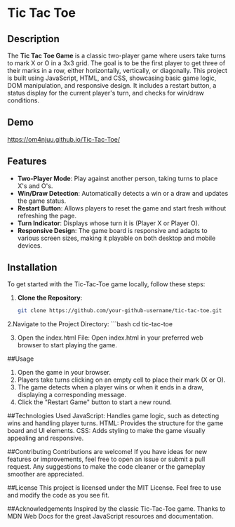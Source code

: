 # Tic Tac Toe

## Description

The **Tic Tac Toe Game** is a classic two-player game where users take turns to mark X or O in a 3x3 grid. The goal is to be the first player to get three of their marks in a row, either horizontally, vertically, or diagonally. This project is built using JavaScript, HTML, and CSS, showcasing basic game logic, DOM manipulation, and responsive design. It includes a restart button, a status display for the current player's turn, and checks for win/draw conditions.

## Demo
https://om4njuu.github.io/Tic-Tac-Toe/

## Features

- **Two-Player Mode**: Play against another person, taking turns to place X's and O's.
- **Win/Draw Detection**: Automatically detects a win or a draw and updates the game status.
- **Restart Button**: Allows players to reset the game and start fresh without refreshing the page.
- **Turn Indicator**: Displays whose turn it is (Player X or Player O).
- **Responsive Design**: The game board is responsive and adapts to various screen sizes, making it playable on both desktop and mobile devices.

## Installation

To get started with the Tic-Tac-Toe game locally, follow these steps:

1. **Clone the Repository**:
   ```bash
   git clone https://github.com/your-github-username/tic-tac-toe.git

2.Navigate to the Project Directory:
    ```bash
    cd tic-tac-toe

3. Open the index.html File:
   Open index.html in your preferred web browser to start playing the game.
   
##Usage
1. Open the game in your browser.
2. Players take turns clicking on an empty cell to place their mark (X or O).
3. The game detects when a player wins or when it ends in a draw, displaying a corresponding message.
4. Click the "Restart Game" button to start a new round.
   
##Technologies Used
JavaScript: Handles game logic, such as detecting wins and handling player turns.
HTML: Provides the structure for the game board and UI elements.
CSS: Adds styling to make the game visually appealing and responsive.

##Contributing
Contributions are welcome! If you have ideas for new features or improvements, feel free to open an issue or submit a pull request. Any suggestions to make the code cleaner or the gameplay smoother are appreciated.

##License
This project is licensed under the MIT License. Feel free to use and modify the code as you see fit.

##Acknowledgements
Inspired by the classic Tic-Tac-Toe game.
Thanks to MDN Web Docs for the great JavaScript resources and documentation.
